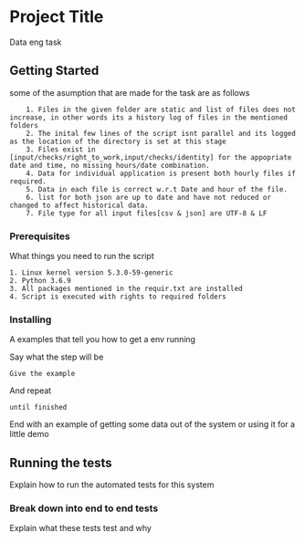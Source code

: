 # Project Title

Data eng task

## Getting Started

some of the asumption that are made for the task are as follows 
```
	1. Files in the given folder are static and list of files does not increase, in other words its a history log of files in the mentioned folders
	2. The inital few lines of the script isnt parallel and its logged as the location of the directory is set at this stage	
	3. Files exist in [input/checks/right_to_work,input/checks/identity] for the appopriate date and time, no missing hours/date combination.
	4. Data for individual application is present both hourly files if required.
	5. Data in each file is correct w.r.t Date and hour of the file.
	6. list for both json are up to date and have not reduced or changed to affect historical data.
	7. File type for all input files[csv & json] are UTF-8 & LF
```
### Prerequisites

What things you need to run the script

```
1. Linux kernel version 5.3.0-59-generic
2. Python 3.6.9
3. All packages mentioned in the requir.txt are installed
4. Script is executed with rights to required folders
```

### Installing

A examples that tell you how to get a env running

Say what the step will be

```
Give the example
```

And repeat

```
until finished
```

End with an example of getting some data out of the system or using it for a little demo

## Running the tests

Explain how to run the automated tests for this system

### Break down into end to end tests

Explain what these tests test and why